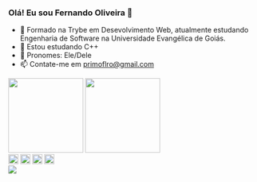 ### Olá! Eu sou Fernando Oliveira 👋

- 👋 Formado na Trybe em Desevolvimento Web, atualmente estudando Engenharia de Software na Universidade Evangélica de Goiás.
- 👀 Estou estudando C++
- 🌱 Pronomes: Ele/Dele
- 📫 Contate-me em primoflro@gmail.com

<div>
  <img height = "150em" src = "https://github-readme-stats.vercel.app/api?username=Fernando-Oli&show_icons=true&hide=contribs,prs&cache_seconds=86400&theme=darcula" />
  <img height = "150em" src = "https://github-readme-stats.vercel.app/api/top-langs/?username=Fernando-Oli&langs_count=8" />
</div>
<div>
  <img height = "20em" src="https://cdn.jsdelivr.net/gh/devicons/devicon/icons/html5/html5-original.svg" />
  <img height = "20em" src="https://cdn.jsdelivr.net/gh/devicons/devicon/icons/javascript/javascript-original.svg" />
  <img height = "20em" src="https://cdn.jsdelivr.net/gh/devicons/devicon/icons/css3/css3-original.svg" />
  <img height = "20em" src="https://cdn.jsdelivr.net/gh/devicons/devicon/icons/linux/linux-original.svg" />
</div>
<div> 
<a href ="https://www.linkedin.com/in/fernando1806/" target = "_blank"><img src = "https://img.shields.io/badge/LinkedIn-0077B5?style=for-the-badge&logo=linkedin&logoColor=white" target = "_blank"/></a>

</div>

